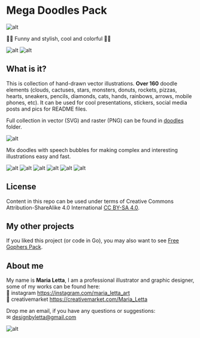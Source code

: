 # Mega Doodles Pack

![alt](/preview/1.png)

🎉🌈 Funny and stylish, cool and colorful 🌈🎉

![alt](/preview/8.png)
![alt](/preview/9.png)

## What is it?

This is collection of hand-drawn vector illustrations. __Over 160__ doodle elements (clouds, cactuses, stars, monsters, donuts, rockets, pizzas, hearts, sneakers, pencils, diamonds, cats, hands, rainbows, arrows, mobile phones, etc). It can be used for cool presentations, stickers, social media posts and pics for README files. 

Full collection in vector (SVG) and raster (PNG) can be found in [doodles](/doodles/) folder.

![alt](/preview/2.png)

Mix doodles with speech bubbles for making complex and interesting illustrations easy and fast.

![alt](/preview/11.png)
![alt](/preview/3.png)
![alt](/preview/4.png)
![alt](/preview/5.png)
![alt](/preview/6.png)
![alt](/preview/7.png)

## License

Content in this repo can be used under terms of Creative Commons Attribution-ShareAlike 4.0 International [CC BY-SA 4.0](https://creativecommons.org/licenses/by-sa/4.0/).

## My other projects

If you liked this project (or code in Go), you may also want to see [Free Gophers Pack](https://github.com/MariaLetta/free-gophers-pack).

## About me

My name is __Maria Letta__, I am a professional illustrator and graphic designer, some of my works can be found here:  
🦄 instagram  https://instagram.com/maria_letta_art    
🎨 creativemarket  https://creativemarket.com/Maria_Letta  

Drop me an email, if you have any questions or suggestions:  
✉ designbyletta@gmail.com


![alt](/preview/10.png)